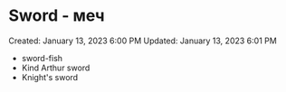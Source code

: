 # Sword - меч

Created: January 13, 2023 6:00 PM
Updated: January 13, 2023 6:01 PM

- sword-fish
- Kind Arthur sword
- Knight's sword
